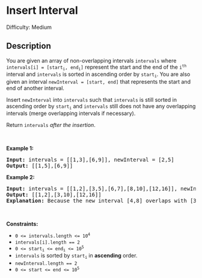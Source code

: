 # Insert Interval

Difficulty: Medium
## Description
<p>You are given an array of non-overlapping intervals <code>intervals</code> where <code>intervals[i] = [start<sub>i</sub>, end<sub>i</sub>]</code> represent the start and the end of the <code>i<sup>th</sup></code> interval and <code>intervals</code> is sorted in ascending order by <code>start<sub>i</sub></code>. You are also given an interval <code>newInterval = [start, end]</code> that represents the start and end of another interval.</p>
<p>Insert <code>newInterval</code> into <code>intervals</code> such that <code>intervals</code> is still sorted in ascending order by <code>start<sub>i</sub></code> and <code>intervals</code> still does not have any overlapping intervals (merge overlapping intervals if necessary).</p>
<p>Return <code>intervals</code><em> after the insertion</em>.</p>
<p> </p>
<p><strong class="example">Example 1:</strong></p>
<pre><strong>Input:</strong> intervals = [[1,3],[6,9]], newInterval = [2,5]
<strong>Output:</strong> [[1,5],[6,9]]
</pre>
<p><strong class="example">Example 2:</strong></p>
<pre><strong>Input:</strong> intervals = [[1,2],[3,5],[6,7],[8,10],[12,16]], newInterval = [4,8]
<strong>Output:</strong> [[1,2],[3,10],[12,16]]
<strong>Explanation:</strong> Because the new interval [4,8] overlaps with [3,5],[6,7],[8,10].
</pre>
<p> </p>
<p><strong>Constraints:</strong></p>
<ul>
<li><code>0 &lt;= intervals.length &lt;= 10<sup>4</sup></code></li>
<li><code>intervals[i].length == 2</code></li>
<li><code>0 &lt;= start<sub>i</sub> &lt;= end<sub>i</sub> &lt;= 10<sup>5</sup></code></li>
<li><code>intervals</code> is sorted by <code>start<sub>i</sub></code> in <strong>ascending</strong> order.</li>
<li><code>newInterval.length == 2</code></li>
<li><code>0 &lt;= start &lt;= end &lt;= 10<sup>5</sup></code></li>
</ul>
